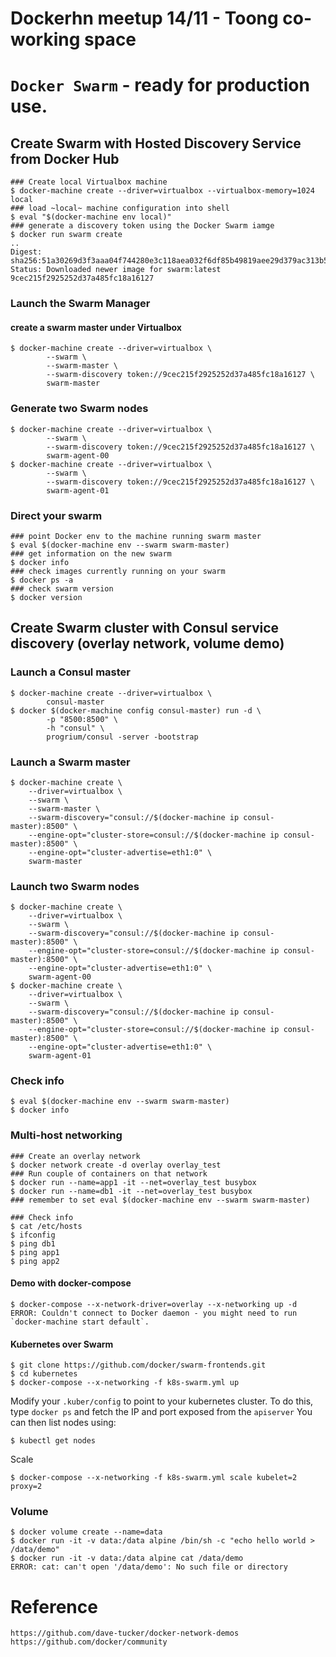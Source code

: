 # Dockerhn meetup 14/11 - Toong co-working space
# `Docker Swarm` - ready for production use.

## Create Swarm with Hosted Discovery Service from Docker Hub

```
### Create local Virtualbox machine
$ docker-machine create --driver=virtualbox --virtualbox-memory=1024 local
### load ~local~ machine configuration into shell
$ eval "$(docker-machine env local)"
### generate a discovery token using the Docker Swarm iamge
$ docker run swarm create
..
Digest: sha256:51a30269d3f3aaa04f744280e3c118aea032f6df85b49819aee29d379ac313b5
Status: Downloaded newer image for swarm:latest
9cec215f2925252d37a485fc18a16127
```
### Launch the Swarm Manager
#### create a swarm master under Virtualbox
```
$ docker-machine create --driver=virtualbox \
        --swarm \
        --swarm-master \
        --swarm-discovery token://9cec215f2925252d37a485fc18a16127 \
        swarm-master
```
### Generate two Swarm nodes
```
$ docker-machine create --driver=virtualbox \
        --swarm \
        --swarm-discovery token://9cec215f2925252d37a485fc18a16127 \
        swarm-agent-00
$ docker-machine create --driver=virtualbox \
        --swarm \
        --swarm-discovery token://9cec215f2925252d37a485fc18a16127 \
        swarm-agent-01
```
### Direct your swarm
```
### point Docker env to the machine running swarm master
$ eval $(docker-machine env --swarm swarm-master)
### get information on the new swarm
$ docker info
### check images currently running on your swarm
$ docker ps -a
### check swarm version
$ docker version
```

## Create Swarm cluster with Consul service discovery (overlay network, volume demo)

### Launch a Consul master
```
$ docker-machine create --driver=virtualbox \
        consul-master
$ docker $(docker-machine config consul-master) run -d \
        -p "8500:8500" \
        -h "consul" \
        progrium/consul -server -bootstrap
```
### Launch a Swarm master
```
$ docker-machine create \
    --driver=virtualbox \
    --swarm \
    --swarm-master \
    --swarm-discovery="consul://$(docker-machine ip consul-master):8500" \
    --engine-opt="cluster-store=consul://$(docker-machine ip consul-master):8500" \
    --engine-opt="cluster-advertise=eth1:0" \
    swarm-master
```
### Launch two Swarm nodes
```
$ docker-machine create \
    --driver=virtualbox \
    --swarm \
    --swarm-discovery="consul://$(docker-machine ip consul-master):8500" \
    --engine-opt="cluster-store=consul://$(docker-machine ip consul-master):8500" \
    --engine-opt="cluster-advertise=eth1:0" \
    swarm-agent-00
$ docker-machine create \
    --driver=virtualbox \
    --swarm \
    --swarm-discovery="consul://$(docker-machine ip consul-master):8500" \
    --engine-opt="cluster-store=consul://$(docker-machine ip consul-master):8500" \
    --engine-opt="cluster-advertise=eth1:0" \
    swarm-agent-01
```
### Check info
```
$ eval $(docker-machine env --swarm swarm-master)
$ docker info
```

### Multi-host networking
```
### Create an overlay network
$ docker network create -d overlay overlay_test
### Run couple of containers on that network
$ docker run --name=app1 -it --net=overlay_test busybox
$ docker run --name=db1 -it --net=overlay_test busybox
### remember to set eval $(docker-machine env --swarm swarm-master)

### Check info
$ cat /etc/hosts
$ ifconfig
$ ping db1
$ ping app1
$ ping app2
```
#### Demo with docker-compose
```
$ docker-compose --x-network-driver=overlay --x-networking up -d
ERROR: Couldn't connect to Docker daemon - you might need to run `docker-machine start default`.
```

#### Kubernetes over Swarm
```
$ git clone https://github.com/docker/swarm-frontends.git
$ cd kubernetes
$ docker-compose --x-networking -f k8s-swarm.yml up
```
Modify your `.kuber/config`  to point to your kubernetes cluster. To do this, type `docker ps`  and fetch the IP and port exposed from the `apiserver`
You can then list nodes using:
```
$ kubectl get nodes
```
Scale
```
$ docker-compose --x-networking -f k8s-swarm.yml scale kubelet=2 proxy=2
```

### Volume
```
$ docker volume create --name=data
$ docker run -it -v data:/data alpine /bin/sh -c "echo hello world > /data/demo"
$ docker run -it -v data:/data alpine cat /data/demo
ERROR: cat: can't open '/data/demo': No such file or directory
```

# Reference
```
https://github.com/dave-tucker/docker-network-demos
https://github.com/docker/community
```
